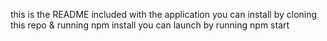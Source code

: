 this is the README included with the application 
you can install by cloning this repo & running npm install you can launch by running npm start